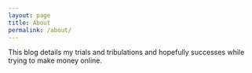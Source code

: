 ```yaml
---
layout: page
title: About
permalink: /about/
---
```


This blog details my trials and tribulations and hopefully successes while trying to make money online.